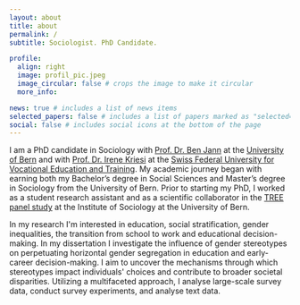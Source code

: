 ```yaml
---
layout: about
title: about
permalink: /
subtitle: Sociologist. PhD Candidate.

profile:
  align: right
  image: profil_pic.jpeg
  image_circular: false # crops the image to make it circular
  more_info: 

news: true # includes a list of news items
selected_papers: false # includes a list of papers marked as "selected={true}"
social: false # includes social icons at the bottom of the page
---
```


I am a PhD candidate in Sociology with [Prof. Dr. Ben Jann](https://www.soz.unibe.ch/about_us/people/prof_dr_jann_ben/index_eng.html) at the [University of Bern](https://www.soz.unibe.ch/index_eng.html) and with [Prof. Dr. Irene Kriesi](https://www.sfuvet.swiss/person/kriesi-irene) at the [Swiss Federal University
for Vocational Education and Training](https://www.sfuvet.swiss/). My academic journey began with earning both my Bachelor’s degree in Social Sciences and Master’s degree in Sociology from the University of Bern. Prior to starting my PhD, I worked as a student research assistant and as a scientific collaborator in the [TREE panel study](https://www.tree.unibe.ch/index_eng.html) at the Institute of Sociology at the University of Bern.

In my research I'm interested in education, social stratification, gender inequalities, the transition from school to work and educational decision-making. In my dissertation I investigate the influence of gender stereotypes on perpetuating horizontal gender segregation in education and early-career decision-making. I aim to uncover the mechanisms through which stereotypes impact individuals' choices and contribute to broader societal disparities. Utilizing a multifaceted approach, I analyse large-scale survey data, conduct survey experiments, and analyse text data.